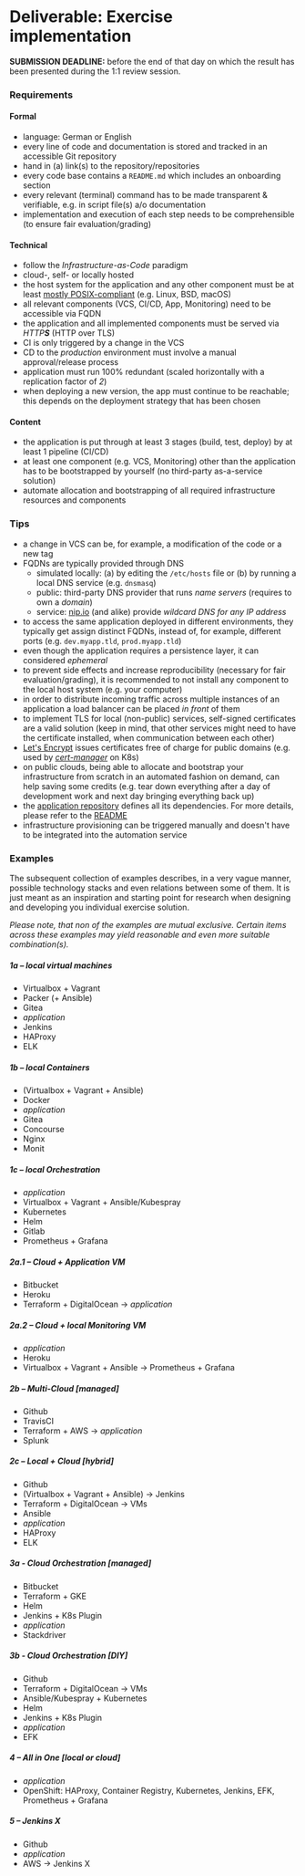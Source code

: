Deliverable: Exercise implementation
====================================


__SUBMISSION DEADLINE:__ before the end of that day on which the result has been presented during the 1:1 review
    session. 


### Requirements

#### Formal

* language: German or English
* every line of code and documentation is stored and tracked in an accessible Git repository
* hand in (a) link(s) to the repository/repositories
* every code base contains a `README.md` which includes an onboarding section
* every relevant (terminal) command has to be made transparent & verifiable, e.g. in script file(s) a/o documentation
* implementation and execution of each step needs to be comprehensible (to ensure fair evaluation/grading)


#### Technical

* follow the *Infrastructure-as-Code* paradigm
* cloud-, self- or locally hosted
* the host system for the application and any other component must be at least
  [mostly POSIX-compliant](https://en.wikipedia.org/wiki/POSIX#POSIX-oriented_operating_systems)
  (e.g. Linux, BSD, macOS)
* all relevant components (VCS, CI/CD, App, Monitoring) need to be accessible via FQDN
* the application and all implemented components must be served via _HTTP**S**_ (HTTP over TLS)
* CI is only triggered by a change in the VCS
* CD to the *production* environment must involve a manual approval/release process
* application must run 100% redundant (scaled horizontally with a replication factor of *2*)
* when deploying a new version, the app must continue to be reachable; this depends on the deployment strategy that has
  been chosen


#### Content

* the application is put through at least 3 stages (build, test, deploy) by at least 1 pipeline (CI/CD)
* at least one component (e.g. VCS, Monitoring) other than the application has to be bootstrapped by yourself (no
  third-party as-a-service solution)
* automate allocation and bootstrapping of all required infrastructure resources and components


### Tips

* a change in VCS can be, for example, a modification of the code or a new tag
* FQDNs are typically provided through DNS
    * simulated locally: (a) by editing the `/etc/hosts` file or (b) by running a local DNS service (e.g. `dnsmasq`)
    * public: third-party DNS provider that runs *name servers* (requires to own a *domain*)
    * service: [nip.io](https://nip.io/) (and alike) provide *wildcard DNS for any IP address*
* to access the same application deployed in different environments, they typically get assign distinct FQDNs, instead
  of, for example, different ports (e.g. `dev.myapp.tld`, `prod.myapp.tld`)
* even though the application requires a persistence layer, it can considered *ephemeral*
* to prevent side effects and increase reproducibility (necessary for fair evaluation/grading), it is recommended to not
  install any component to the local host system (e.g. your computer)
* in order to distribute incoming traffic across multiple instances of an application a load balancer can be
  placed *in front* of them
* to implement TLS for local (non-public) services, self-signed certificates are a valid solution (keep in mind, that
  other services might need to have the certificate installed, when communication between each other)
* [Let's Encrypt](https://letsencrypt.org/docs/) issues certificates free of charge for public domains (e.g. used by
  [*cert-manager*](https://github.com/jetstack/cert-manager) on K8s)
* on public clouds, being able to allocate and bootstrap your infrastructure from scratch in an automated fashion on
  demand, can help saving some credits (e.g. tear down everything after a day of development work and next day bringing
  everything back up)
* the [application repository](https://github.com/lucendio/lecture-devops-app) defines all its dependencies. For more
  details, please refer to the [README](https://github.com/lucendio/lecture-devops-app/blob/master/app/README.md)
* infrastructure provisioning can be triggered manually and doesn't have to be integrated into the automation service


### Examples

The subsequent collection of examples describes, in a very vague manner, possible technology stacks and even relations
between some of them. It is just meant as an inspiration and starting point for research when designing and developing
you individual exercise solution.

*Please note, that non of the examples are mutual exclusive. Certain items across these examples may yield reasonable
and even more suitable combination(s).*


##### 1a – local virtual machines

* Virtualbox + Vagrant
* Packer (+ Ansible)
* Gitea
* *application*
* Jenkins
* HAProxy
* ELK


##### 1b – local Containers

* (Virtualbox + Vagrant + Ansible)
* Docker
* *application*
* Gitea
* Concourse
* Nginx
* Monit


##### 1c – local Orchestration

* *application*
* Virtualbox + Vagrant + Ansible/Kubespray
* Kubernetes
* Helm
* Gitlab
* Prometheus + Grafana


##### 2a.1 – Cloud + Application VM

* Bitbucket
* Heroku
* Terraform + DigitalOcean -> *application*


##### 2a.2 – Cloud + local Monitoring VM

* *application*
* Heroku
* Virtualbox + Vagrant + Ansible -> Prometheus + Grafana


##### 2b – Multi-Cloud [managed]

* Github
* TravisCI
* Terraform + AWS -> *application*
* Splunk


##### 2c – Local + Cloud [hybrid]

* Github
* (Virtualbox + Vagrant + Ansible) -> Jenkins
* Terraform + DigitalOcean -> VMs
* Ansible
* *application*
* HAProxy
* ELK


##### 3a - Cloud Orchestration [managed]

* Bitbucket
* Terraform + GKE
* Helm
* Jenkins + K8s Plugin
* *application*
* Stackdriver


##### 3b - Cloud Orchestration [DIY]

* Github
* Terraform + DigitalOcean -> VMs
* Ansible/Kubespray + Kubernetes
* Helm
* Jenkins + K8s Plugin
* *application*
* EFK


##### 4 – All in One [local or cloud]

* *application*
* OpenShift: HAProxy, Container Registry, Kubernetes, Jenkins, EFK, Prometheus + Grafana


##### 5 – Jenkins X

* Github
* *application*
* AWS -> Jenkins X
